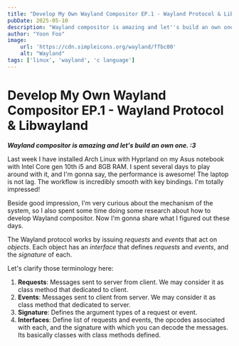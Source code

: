 ```yaml
---
title: "Develop My Own Wayland Compositor EP.1 - Wayland Protocol & Libwayland"
pubDate: 2025-05-10
description: "Wayland compositor is amazing and let''s build an own one. :3"
author: "Yoon Foo"
image:
    url: 'https://cdn.simpleicons.org/wayland/ffbc00'
    alt: "Wayland"
tags: ['linux', 'wayland', 'c language']
---
```


# Develop My Own Wayland Compositor EP.1 - Wayland Protocol & Libwayland

***Wayland compositor is amazing and let's build an own one. :3***

Last week I have installed Arch Linux with Hyprland on my Asus notebook with Intel Core gen 10th i5 and 8GB RAM. I spent several days to play around with it, and I'm gonna say, the performance is awesome! The laptop is not lag. The workflow is incredibly smooth with key bindings. I'm totally impressed!

Beside good impression, I'm very curious about the mechanism of the system, so I also spent some time doing some research about how to develop Wayland compositor. Now I'm gonna share what I figured out these days.

The Wayland protocol works by issuing *requests* and *events* that act on *objects*. Each object has an *interface* that defines *requests* and *events*, and the *signature* of each.

Let's clarify those terminology here:

1. **Requests**: Messages sent to server from client. We may consider it as class method that dedicated to client.
2. **Events**: Messages sent to client from server. We may consider it as class method that dedicated to server.
3. **Signature**: Defines the argument types of a request or event.
4. **Interfaces**: Define list of requests and events, the opcodes associated with each, and the signature with which you can decode the messages. Its basically classes with class methods defined.


